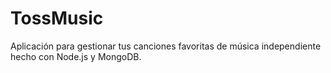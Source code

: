 # TossMusic

Aplicación para gestionar tus canciones favoritas de música independiente hecho con Node.js y MongoDB.

